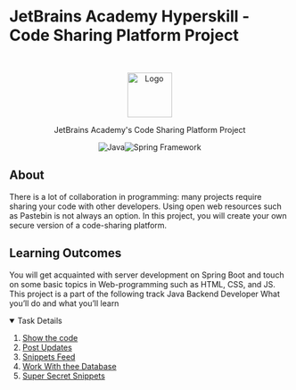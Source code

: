 # JetBrains Academy Hyperskill - Code Sharing Platform Project

<br />
<p align="center">
  <a href="https://hyperskill.org/projects/130">
    <img src="https://ictacademy.com.ng/wp-content/uploads/2020/02/1200px-JetBrains_Logo_2016.svg_.png" alt="Logo" height="80">
  </a>

<p align="center">
    JetBrains Academy's Code Sharing Platform Project
</p>
<p align="center">
  <img src="https://img.icons8.com/color/30/000000/java-coffee-cup-logo--v1.png" alt="Java"><img src="https://img.icons8.com/color/30/000000/spring-logo.png" alt="Spring Framework">
</p>

## About

There is a lot of collaboration in programming: many projects require sharing your code with other developers.
Using open web resources such as Pastebin is not always an option. In this project, you will create your own secure version of a code-sharing platform.

## Learning Outcomes

You will get acquainted with server development on Spring Boot and touch on some basic topics in Web-programming such as HTML, CSS, and JS.
This project is a part of the following track
Java Backend Developer
What you’ll do and what you’ll learn

<details open="open">
  <summary>Task Details</summary>
  <ol>
  <li><a href="1-show-the-code/task.md">Show the code</a></li>
  <li><a href="2-post-updates/task.md">Post Updates</a></li>
  <li><a href="3-snippets-feed/task.md">Snippets Feed</a></li>
  <li><a href="4-work-with-the-database/task.md">Work With thee Database</a></li>
  <li><a href="5-super-secret-snippets/task.md">Super Secret Snippets</a></li>
  </ol>
</details>

